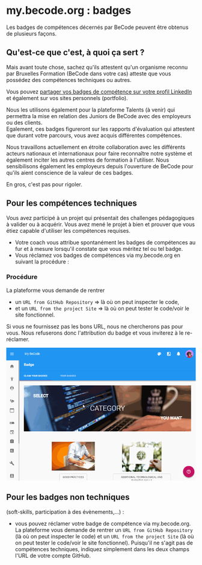# my.becode.org : badges

Les badges de compétences décernés par BeCode peuvent être obtenus de plusieurs façons.

## Qu'est-ce que c'est, à quoi ça sert ?

Mais avant toute chose, sachez qu'ils attestent qu'un organisme reconnu par Bruxelles Formation (BeCode dans votre cas) atteste que vous possédez des compétences techniques ou autres.    

Vous pouvez [partager vos badges de compétence sur votre profil LinkedIn](badges-de-competences.md) et également sur vos sites personnels (portfolio).    

Nous les utilisons également pour la plateforme Talents (à venir) qui permettra la mise en relation des Juniors de BeCode avec des employeurs ou des clients.    
Egalement, ces badges figureront sur les rapports d'évaluation qui attestent que durant votre parcours, vous avez acquis différentes compétences.    

Nous travaillons actuellement en étroite collaboration avec les différents acteurs nationaux et internationaux pour faire reconnaître notre système et également inciter les autres centres de formation à l'utiliser. Nous sensibilisons également les employeurs depuis l'ouverture de BeCode pour qu'ils aient conscience de la valeur de ces badges.

En gros, c'est pas pour rigoler.

## Pour les compétences techniques
Vous avez participé à un projet qui présentait des challenges pédagogiques à valider ou à acquérir. Vous avez mené le projet à bien et prouver que vous étiez capable d'utiliser les compétences requises.
- Votre coach vous attribue spontanément les badges de compétences au fur et à mesure lorsqu'il constate que vous méritez tel ou tel badge.
- Vous réclamez vos badges de compétences via my.becode.org en suivant la procédure :

### Procédure
La plateforme vous demande de rentrer
- un ``URL from GitHub Repository`` => là où on peut inspecter le code,
- et un ``URL from the project Site`` => là où on peut tester le code/voir le site fonctionnel.

Si vous ne fournissez pas les bons URL, nous ne chercherons pas pour vous. Nous refuserons donc l'attribution du badge et vous inviterez à le re-réclamer.

![Comment réclamer un badge](img/mybecode-badges.gif)

## Pour les badges non techniques
(soft-skills, participation à des évènements,...) :
- vous pouvez réclamer votre badge de compétence via my.becode.org. La plateforme vous demande de rentrer un ``URL from GitHub Repository`` (là où on peut inspecter le code) et un ``URL from the project Site`` (là où on peut tester le code/voir le site fonctionnel). Puisqu'il ne s'agit pas de compétences techniques, indiquez simplement dans les deux champs l'URL de votre compte GitHub.
